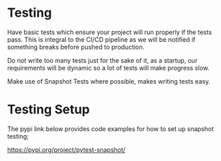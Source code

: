 # Testing

Have basic tests which ensure your project will run properly if the tests pass.
This is integral to the CI/CD pipeline as we will be notified if something breaks before pushed to production.

Do not write too many tests just for the sake of it, as a startup, our requirements will be dynamic so a lot of tests will make progress slow.

Make use of Snapshot Tests where possible, makes writing tests easy.

# Testing Setup

The pypi link below provides code examples for how to set up snapshot testing; 

https://pypi.org/project/pytest-snapshot/


